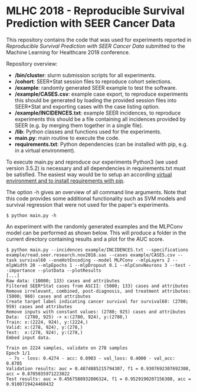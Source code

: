 # MLHC 2018 - Reproducible Survival Prediction with SEER Cancer Data
This repository contains the code that was used for experiments reported in _Reproducible Survival Prediction with SEER Cancer Data_ submitted to the Machine Learning for Healthcare 2018 conference.

Repository overview:
- **/bin/cluster**: slurm submission scripts for all experiments.
- **/cohort**: SEER*Stat session files to reproduce cohort selections.
- **/example**: randomly generated SEER example to test the software.
- **/example/CASES.csv**: example case export, to reproduce experiments this should be generated by loading the provided session files into SEER*Stat and exporting cases with the case listing option.
- **/example/INCIDENCES.txt**: example SEER incidences, to reproduce experiments this should be a file containing all incidences provided by SEER (e.g. by merging them together in a single file).
- **/lib**: Python classes and functions used for the experiments.
- **main.py**: main routine to execute the code.
- **requirements.txt**: Python dependencies (can be installed with pip, e.g. in a virtual environment).

To execute main.py and reproduce our experiments Python3 (we used version 3.5.2) is necessary and all dependencies in requirements.txt must be satisfied. The easiest way would be to setup an according [virtual environment and to install requirements with pip](https://docs.python.org/3/tutorial/venv.html).

The option -h gives an overview of all command line arguments. Note that this code provides some additional functionality such as SVM models and survival regression that were not used for the paper's experiments.

```
$ python main.py -h
```

An experiment with the randomly generated examples and the MLPConv model can be performed as shown below. This will produce a folder in the current directory containing results and a plot for the AUC score.

```
$ python main.py --incidences example/INCIDENCES.txt --specifications example/read.seer.research.nov2016.sas --cases example/CASES.csv --task survival60 --oneHotEncoding --model MLPConv --mlpLayers 2 --mlpWidth 20 --mlpEpochs 1 --mlpDropout 0.1 --mlpConvNeurons 3 --test --importance --plotData --plotResults
[...]
Raw data: (10000; 133) cases and attributes
Filtered SEER*Stat cases from ASCII: (5000; 133) cases and attributes
Remove irrelevant, combined, post-diagnosis, and treatment attributes: (5000; 960) cases and attributes
Create target label indicating cancer survival for survival60: (2780; 959) cases and attributes
Remove inputs with constant values: (2780; 925) cases and attributes
Data:  (2780, 925) -> x:(2780, 924), y:(2780,)
Train: x:(2224, 924), y:(2224,)
Valid: x:(278, 924), y:(278,)
Test:  x:(278, 924), y:(278,)
Embed input data.

Train on 2224 samples, validate on 278 samples
Epoch 1/1
 - 7s - loss: 0.4274 - acc: 0.8903 - val_loss: 0.4000 - val_acc: 0.8705
Validation results: auc = 0.4874885215794307, f1 = 0.9307692307692308, acc = 0.8705035971223022
Test results: auc = 0.4567588932806324, f1 = 0.9529190207156308, acc = 0.9100719424460432
```